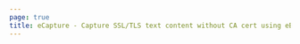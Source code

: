 ```yaml
---
page: true
title: eCapture - Capture SSL/TLS text content without CA cert using eBPF.
---
```


<script setup>
import { onMounted, ref } from 'vue';
import Home from '@theme/components/Home.vue'
import ImageCarousel from '@theme/components/ImageCarousel.vue'
import { fetchReleaseTag } from '../.vitepress/githubReleases'

const images = ref([
    '/assets/ecapture_tls_https.gif',
  '/assets/ecapture_tls_https.gif',
  '/assets/ecapture_gnutls.png',
  '/assets/gnutls-github-wireshark.png',
  '/assets/gnutls-github-wireshark-1.png'
])

const imageDurations = [
  15000,
  5000,
  5000,
  5000,
  5000
]

const carouselTitle = 'Feature Showcase'
const carouselSubtitle = 'Capturing SSLKEYLOG and plaintext communications from OpenSSL and GnuTLS. Support HTTP/3 QUIC, IPv6, TLS 1.3 etc.'

onMounted(() => {
  fetchReleaseTag()
})
</script>

<Home />
<ImageCarousel 
  :images="images" 
  :durations="imageDurations"
  :title="carouselTitle"
  :subtitle="carouselSubtitle"
/>
